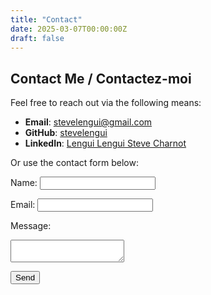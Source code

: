 ```yaml
---
title: "Contact"
date: 2025-03-07T00:00:00Z
draft: false
---
```


## Contact Me / Contactez-moi

Feel free to reach out via the following means:

- **Email**: [stevelengui@gmail.com](mailto:stevelengui@gmail.com)
- **GitHub**: [stevelengui](https://github.com/stevelengui)
- **LinkedIn**: [Lengui Lengui Steve Charnot](https://linkedin.com/in/stevelengui)

Or use the contact form below:

<form action="https://formspree.io/f/your-form-id" method="POST">
  <label for="name">Name:</label>
  <input type="text" id="name" name="name" required>

  <label for="email">Email:</label>
  <input type="email" id="email" name="email" required>

  <label for="message">Message:</label>
  <textarea id="message" name="message" required></textarea>

  <button type="submit">Send</button>
</form>
